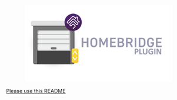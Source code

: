 <div align="center">

<img src="../res/logo.png" width="400">

</div>

<a href="../README.md"> Please use this README </a>
